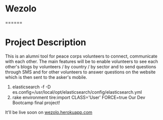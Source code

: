 # Wezolo
======
# Project Description

This is an alumni tool for peace corps volunteers to connect, communicate with each other. The main features will be to enable volunteers to see each other's blogs by volunteers / by country / by sector and to send questions through SMS and for other volunteers to answer questions on the website which is then sent to the asker's mobile.

1. elasticsearch -f -D es.config=/usr/local/opt/elasticsearch/config/elasticsearch.yml
2. rake environment tire:import CLASS='User' FORCE=true
Our Dev Bootcamp final project!

It'll be live soon on [wezolo.herokuapp.com](http://wezolo.herokuapp.com)
